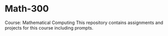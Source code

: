# Math-300
Course: Mathematical Computing
This repository contains assignments and projects for this course including prompts.
